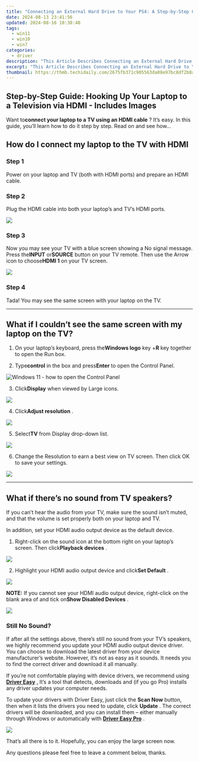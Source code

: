 ```yaml
---
title: "Connecting an External Hard Drive to Your PS4: A Step-by-Step Guide"
date: 2024-08-13 23:41:56
updated: 2024-08-16 10:38:40
tags:
  - win11
  - win10
  - win7
categories:
  - driver
description: "This Article Describes Connecting an External Hard Drive to Your PS4: A Step-by-Step Guide"
excerpt: "This Article Describes Connecting an External Hard Drive to Your PS4: A Step-by-Step Guide"
thumbnail: https://thmb.techidaily.com/2675fb371c905563da08e97bc8df2b8ac8d7bb0fb61d06cdf9fff2c91961fd4b.png
---
```


## Step-by-Step Guide: Hooking Up Your Laptop to a Television via HDMI - Includes Images

Want to**connect your laptop to a TV using an HDMI cable** ? It’s easy. In this guide, you’ll learn how to do it step by step. Read on and see how…

## How do I connect my laptop to the TV with HDMI

### Step 1

 Power on your laptop and TV (both with HDMI ports) and prepare an HDMI cable.

### Step 2

 Plug the HDMI cable into both your laptop’s and TV’s HDMI ports.

![](https://images.drivereasy.com/wp-content/uploads/2017/05/2-38.jpg)

### Step 3

 Now you may see your TV with a blue screen showing a No signal message. Press the**INPUT** or**SOURCE** button on your TV remote. Then use the Arrow icon to choose**HDMI 1** on your TV screen.

![](https://images.drivereasy.com/wp-content/uploads/2017/05/3-36.jpg)

### Step 4

Tada! You may see the same screen with your laptop on the TV.

---

## What if I couldn’t see the same screen with my laptop on the TV?

 1) On your laptop’s keyboard, press the**Windows logo** key +**R** key together to open the Run box.

 2) Type**control** in the box and press**Enter** to open the Control Panel.

![Windows 11 - how to open the Control Panel](https://images.drivereasy.com/wp-content/uploads/2023/10/win11-how-to-open-the-Control-Panel.jpg)

 3) Click**Display** when viewed by Large icons.

![](https://images.drivereasy.com/wp-content/uploads/2017/05/5-30.jpg)

 4) Click**Adjust resolution** .

![](https://images.drivereasy.com/wp-content/uploads/2017/05/6-26.jpg)

 5) Select**TV** from Display drop-down list.

![](https://images.drivereasy.com/wp-content/uploads/2017/05/6-27.jpg)

 6) Change the Resolution to earn a best view on TV screen. Then click OK to save your settings.  

![](https://images.drivereasy.com/wp-content/uploads/2017/05/8-18.jpg)

---

## What if there’s no sound from TV speakers?

 If you can’t hear the audio from your TV, make sure the sound isn’t muted, and that the volume is set properly both on your laptop and TV.

In addition, set your HDMI audio output device as the default device.

 1) Right-click on the sound icon at the bottom right on your laptop’s screen. Then click**Playback devices** .

![](https://images.drivereasy.com/wp-content/uploads/2017/05/9-17.jpg)

 2) Highlight your HDMI audio output device and click**Set Default** .

![](https://images.drivereasy.com/wp-content/uploads/2017/05/10-11.jpg)

**NOTE:** If you cannot see your HDMI audio output device, right-click on the blank area of and tick on**Show Disabled Devices** .

![](https://images.drivereasy.com/wp-content/uploads/2017/05/11-8.jpg)

### Still No Sound?

 If after all the settings above, there’s still no sound from your TV’s speakers, we highly recommend you update your HDMI audio output device driver. You can choose to download the latest driver from your device manufacturer’s website. However, it’s not as easy as it sounds. It needs you to find the correct driver and download it all manually.

 If you’re not comfortable playing with device drivers, we recommend using[](https://tools.techidaily.com/drivereasy/download/) **[Driver Easy](https://tools.techidaily.com/drivereasy/download/)** [.](https://tools.techidaily.com/drivereasy/download/) It’s a tool that detects, downloads and (if you go Pro) installs any driver updates your computer needs.

 To update your drivers with Driver Easy, just click the **Scan Now** button, then when it lists the drivers you need to update, click **Update** . The correct drivers will be downloaded, and you can install them – either manually through Windows or automatically with **[Driver Easy Pro](https://tools.techidaily.com/drivereasy/download/)**  .

![](https://images.drivereasy.com/wp-content/uploads/2023/12/Driver-Easy-Update-audio-driver.jpg)

 That’s all there is to it. Hopefully, you can enjoy the large screen now.

Any questions please feel free to leave a comment below, thanks.

<ins class="adsbygoogle"
     style="display:block"
     data-ad-format="autorelaxed"
     data-ad-client="ca-pub-7571918770474297"
     data-ad-slot="1223367746"></ins>



<ins class="adsbygoogle"
     style="display:block"
     data-ad-client="ca-pub-7571918770474297"
     data-ad-slot="8358498916"
     data-ad-format="auto"
     data-full-width-responsive="true"></ins>

